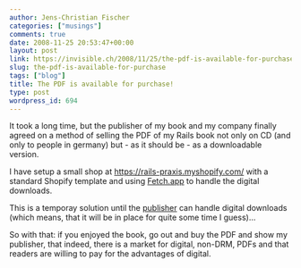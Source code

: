 ```yaml
---
author: Jens-Christian Fischer
categories: ["musings"]
comments: true
date: 2008-11-25 20:53:47+00:00
layout: post
link: https://invisible.ch/2008/11/25/the-pdf-is-available-for-purchase/
slug: the-pdf-is-available-for-purchase
tags: ["blog"]
title: The PDF is available for purchase!
type: post
wordpress_id: 694
---
```


It took a long time, but the publisher of my book and my company finally agreed on a method of selling the PDF of my Rails book not only on CD (and only to people in germany) but - as it should be - as a downloadable version.

I have setup a small shop at https://rails-praxis.myshopify.com/ with a standard Shopify template and using [Fetch.app](https://www.fetchapp.com/) to handle the digital downloads.

This is a temporay solution until the [publisher](https://www.mitp.de) can handle digital downloads (which means, that it will be in place for quite some time I guess)... 

So with that: if you enjoyed the book, go out and buy the PDF and show my publisher, that indeed, there is a market for digital, non-DRM, PDFs and that readers are willing to pay for the advantages of digital.
